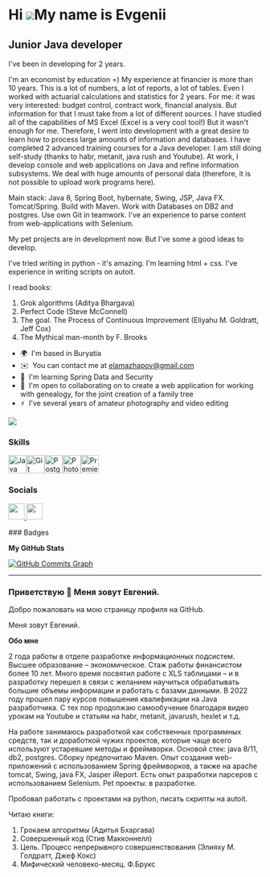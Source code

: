 Hi ![](https://user-images.githubusercontent.com/18350557/176309783-0785949b-9127-417c-8b55-ab5a4333674e.gif)My name is Evgenii
===============================================================================================================================

Junior Java developer
---------------------

I've been in developing for 2 years. 

I'm an economist by education =) My experience at financier is more than 10 years. This is a lot of numbers, a lot of reports, a lot of tables. Even I worked with actuarial calculations and statistics for 2 years. For me: it was very interested: budget control, contract work, financial analysis. But information for that I must take from a lot of different sources. I have studied all of the capabilities of MS Excel (Excel is a very cool tool!) But it wasn't enough for me. Therefore, I went into development with a great desire to learn how to process large amounts of information and databases. 
I have completed 2 advanced training courses for a Java developer. I am still doing self-study (thanks to habr, metanit, java rush and Youtube). 
At work, I develop console and web applications on Java and refine information subsystems. 
We deal with huge amounts of personal data (therefore, it is not possible to upload work programs here). 

Main stack: Java 8, Spring Boot, hybernate, Swing, JSP, Java FX. Tomcat/Spring. Build with Maven. 
Work with Databases on DB2 and postgres. Use own Git in teamwork. 
I've an experience to parse content from web-applications with Selenium. 

My pet projects are in development now. But I've some a good ideas to develop.

I've tried writing in python - it's amazing. 
I'm learning html + css. 
I've experience in writing scripts on autoit.

I read books: 
1. Grok algorithms (Aditya Bhargava)
2. Perfect Code (Steve McConnell)
3. The goal. The Process of Continuous Improvement (Eliyahu M. Goldratt, Jeff Cox)
4. The Mythical man-month by F. Brooks

*   🌍  I'm based in Buryatia
*   ✉️  You can contact me at [elamazhapov@gmail.com](mailto:elamazhapov@gmail.com)
*   🧠  I'm learning Spring Data and Security
*   🤝  I'm open to collaborating on to create a web application for working with genealogy, for the joint creation of a family tree
*   ⚡  I've several years of amateur photography and video editing

<a href="https://www.github.com/u2barmaley" target="_blank" rel="noreferrer"><img
src="https://img.shields.io/github/followers/u2barmaley?logo=github&style=for-the-badge&color=0891b2&labelColor=1c1917" /></a>
### Skills

<p align="left">
<a href="https://www.oracle.com/java/" target="_blank" rel="noreferrer"><img src="https://raw.githubusercontent.com/danielcranney/readme-generator/main/public/icons/skills/java-colored.svg" width="36" height="36" alt="Java" /></a><a href="https://git-scm.com/" target="_blank" rel="noreferrer"><img src="https://raw.githubusercontent.com/danielcranney/readme-generator/main/public/icons/skills/git-colored.svg" width="36" height="36" alt="Git" /></a><a href="https://www.postgresql.org/" target="_blank" rel="noreferrer"><img src="https://raw.githubusercontent.com/danielcranney/readme-generator/main/public/icons/skills/postgresql-colored.svg" width="36" height="36" alt="PostgreSQL" /></a><a href="https://www.adobe.com/uk/products/photoshop.html" target="_blank" rel="noreferrer"><img src="https://raw.githubusercontent.com/danielcranney/readme-generator/main/public/icons/skills/photoshop-colored.svg" width="36" height="36" alt="Photoshop" /></a><a href="https://www.adobe.com/uk/products/premiere.html" target="_blank" rel="noreferrer"><img src="https://raw.githubusercontent.com/danielcranney/readme-generator/main/public/icons/skills/premierepro-colored.svg" width="36" height="36" alt="Premiere Pro" /></a>
</p>

### Socials

<p align="left"> <a href="https://www.github.com/u2barmaley" target="_blank" rel="noreferrer"> <picture> <source media="(prefers-color-scheme: dark)" srcset="https://raw.githubusercontent.com/danielcranney/readme-generator/main/public/icons/socials/github-dark.svg" /> <source media="(prefers-color-scheme: light)" srcset="https://raw.githubusercontent.com/danielcranney/readme-generator/main/public/icons/socials/github.svg" /> <img src="https://raw.githubusercontent.com/danielcranney/readme-generator/main/public/icons/socials/github.svg" width="32" height="32" /> </picture> </a> <a href="https://www.linkedin.com/in/evgen-lamazhapov-84a6222bb" target="_blank" rel="noreferrer"> <picture> <source media="(prefers-color-scheme: dark)" srcset="https://raw.githubusercontent.com/danielcranney/readme-generator/main/public/icons/socials/linkedin-dark.svg" /> <source media="(prefers-color-scheme: light)" srcset="https://raw.githubusercontent.com/danielcranney/readme-generator/main/public/icons/socials/linkedin.svg" /> <img src="https://raw.githubusercontent.com/danielcranney/readme-generator/main/public/icons/socials/linkedin.svg" width="32" height="32" /> </picture> </a></p>
### Badges

<b>My GitHub Stats</b>

<a href="http://www.github.com/u2barmaley"><img src="https://github-readme-activity-graph.cyclic.app/graph?username=u2barmaley&bg_color=1c1917&color=10b981&line=0891b2&point=10b981&area_color=1c1917&area=true&hide_border=true&custom_title=GitHub%20Commits%20Graph" alt="GitHub Commits Graph" /></a>

***

### Приветствую 👋 Меня зовут Евгений. 

Добро пожаловать на мою страницу профиля на GitHub.

Меня зовут Евгений.

**Обо мне**

2 года работы в отделе разработке информационных подсистем.
Высшее образование – экономическое. Стаж работы финансистом более 10 лет.
Много время посвятил работе с XLS таблицами – и в разработку перешел в связи с желанием научиться обрабатывать большие объемы информации и работать с базами данными.
В 2022 году прошел пару курсов повышения квалификации на Java разработчика.
С тех пор продолжаю самообучение благодаря видео урокам на Youtube и статьям на habr, metanit, javarush, hexlet и т.д.

На работе занимаюсь разработкой как собственных программных средств, так и доработкой чужих проектов, которые чаще всего используют устаревшие методы и фреймворки.
Основой стек: java 8/11, db2, postgres. Сборку предпочитаю Maven.
Опыт создания web-приложений c использованием Spring фреймворков, а также на apache tomcat, Swing, java FX, Jasper iReport.
Есть опыт разработки парсеров с использованием Selenium.
Pet проекты: в разработке.

Пробовал работать с проектами на python, писать скрипты на autoit.

Читаю книги:
1.	Грокаем алгоритмы (Адитья Бхаргава)
2.	Совершенный код (Стив Макконнелл)
3.	Цель. Процесс непрерывного совершенствования (Элияху М. Голдратт, Джеф Кокс)
4.	Мифический человеко-месяц. Ф.Брукс

<!--
**u2barmaley/u2barmaley** is a ✨ _special_ ✨ repository because its `README.md` (this file) appears on your GitHub profile.

Here are some ideas to get you started:

- 🔭 I’m currently working on ...
- 🌱 I’m currently learning ...
- 👯 I’m looking to collaborate on ...
- 🤔 I’m looking for help with ...
- 💬 Ask me about ...
- 📫 How to reach me: ...
- 😄 Pronouns: ...
- ⚡ Fun fact: ...

